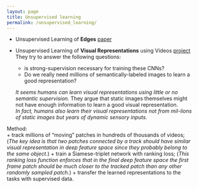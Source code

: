 ```yaml
---
layout: page
title: Unsupervised learning
permalink: /unsupervised_learning/
---
```


* Unsupervised Learning of **Edges** 
[paper](http://arxiv.org/abs/1511.04166)


* Unsupervised Learning of **Visual Representations** using Videos
[project](http://www.cs.cmu.edu/~xiaolonw/unsupervise.html)  
They try to answer the following questions:  
	+ is strong-supervision necessary for training these CNNs?
	+ Do we really need millions of semantically-labeled images to learn a good representation?  

    *It seems humans can learn visual representations using little or no semantic supervision.*
They argue that static images themselves might not have enough information to learn a good visual representation.  
*In fact, humans also learn their visual representations not from mil-lions of static images but years of dynamic sensory inputs.*  

Method:  
	+ track millions of “moving” patches in hundreds of thousands of videos; (*The key idea is that two patches connected by a track should have similar visual representation in deep feature space since they probably belong to the same object.*)
	+ train a Siamese-triplet network with ranking loss; (*This ranking loss function enforces that in the final deep feature space the first frame patch should be much closer to the tracked patch than any other randomly sampled patch.*)
	+ transfer the learned representations to the tasks with supervised data.
